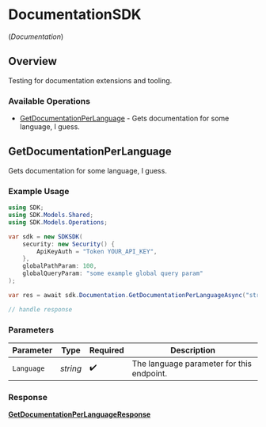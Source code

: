 # DocumentationSDK
(*Documentation*)

## Overview

Testing for documentation extensions and tooling.

### Available Operations

* [GetDocumentationPerLanguage](#getdocumentationperlanguage) - Gets documentation for some language, I guess.

## GetDocumentationPerLanguage

Gets documentation for some language, I guess.

### Example Usage

```csharp
using SDK;
using SDK.Models.Shared;
using SDK.Models.Operations;

var sdk = new SDKSDK(
    security: new Security() {
        ApiKeyAuth = "Token YOUR_API_KEY",
    },
    globalPathParam: 100,
    globalQueryParam: "some example global query param"
);

var res = await sdk.Documentation.GetDocumentationPerLanguageAsync("string");

// handle response
```

### Parameters

| Parameter                                 | Type                                      | Required                                  | Description                               |
| ----------------------------------------- | ----------------------------------------- | ----------------------------------------- | ----------------------------------------- |
| `Language`                                | *string*                                  | :heavy_check_mark:                        | The language parameter for this endpoint. |


### Response

**[GetDocumentationPerLanguageResponse](../../models/operations/GetDocumentationPerLanguageResponse.md)**

